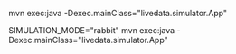 mvn exec:java -Dexec.mainClass="livedata.simulator.App"


SIMULATION_MODE="rabbit" mvn exec:java -Dexec.mainClass="livedata.simulator.App"